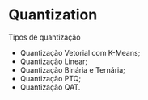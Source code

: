 # Quantization
Tipos de quantização

* Quantização Vetorial com K-Means;
* Quantização Linear;
* Quantização Binária e Ternária;
* Quantização PTQ;
* Quantização QAT.
